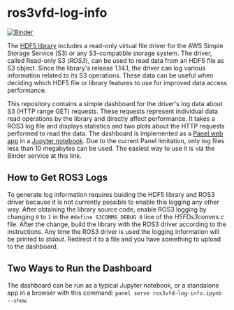 # ros3vfd-log-info

[![Binder](https://mybinder.org/badge_logo.svg)](https://mybinder.org/v2/gh/ajelenak/ros3vfd-log-info/HEAD?labpath=ros3vfd-log-info.ipynb)

The [HDF5 library](https://www.hdfgroup.org/solutions/hdf5/) includes a read-only virtual file driver for the AWS Simple Storage Service (S3) or any S3-compatible storage system. The driver, called Read-only S3 (_ROS3_), can be used to read data from an HDF5 file as S3 object. Since the library's release 1.14.1, the driver can log various information related to its S3 operations. These data can be useful when deciding which HDF5 file or library features to use for improved data access performance.

This repository contains a simple dashboard for the driver's log data about S3 (HTTP range GET) requests. These requests represent individual data read operations by the library and directly affect performance. It takes a ROS3 log file and displays statistics and two plots about the HTTP requests performed to read the data. The dashboard is implemented as a [Panel web app](https://panel.holoviz.org/) in a [Jupyter notebook](https://jupyter-notebook.readthedocs.io/en/latest/). Due to the current Panel limitation, only log files less than 10 megabytes can be used. The easiest way to use it is via the Binder service at this link.

## How to Get ROS3 Logs

To generate log information requires buiding the HDF5 library and ROS3 driver because it is not currently possible to enable this logging any other way. After obtaining the library source code, enable ROS3 logging by changing `0` to `1` in the `#define S3COMMS_DEBUG 0` line of the _H5FDs3comms.c_ file. After the change, build the library with the ROS3 driver according to the instructions. Any time the ROS3 driver is used the logging information will be printed to _stdout_. Redirect it to a file and you have something to upload to the dashboard.

## Two Ways to Run the Dashboard

The dashboard can be run as a typical Jupyter notebook, or a standalone app in a browser with this command: `panel serve ros3vfd-log-info.ipynb --show`.
